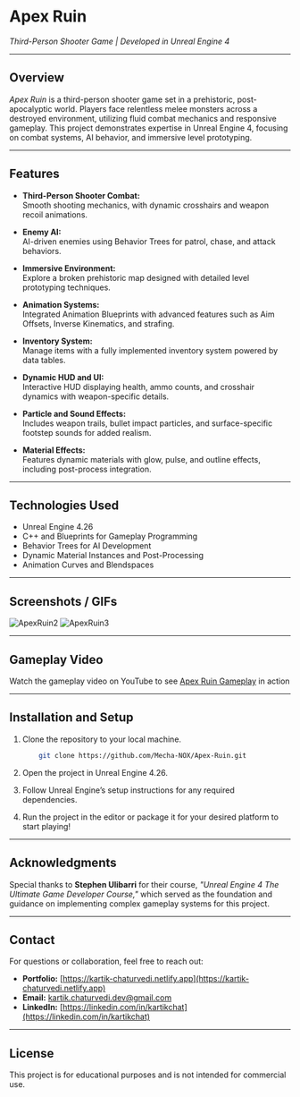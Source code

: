 # **Apex Ruin**

*Third-Person Shooter Game | Developed in Unreal Engine 4*

---

## **Overview**

*Apex Ruin* is a third-person shooter game set in a prehistoric, post-apocalyptic world. Players face relentless melee monsters across a destroyed environment, utilizing fluid combat mechanics and responsive gameplay. This project demonstrates expertise in Unreal Engine 4, focusing on combat systems, AI behavior, and immersive level prototyping.

---

## **Features**

- **Third-Person Shooter Combat:**  
  Smooth shooting mechanics, with dynamic crosshairs and weapon recoil animations.  

- **Enemy AI:**  
  AI-driven enemies using Behavior Trees for patrol, chase, and attack behaviors.  

- **Immersive Environment:**  
  Explore a broken prehistoric map designed with detailed level prototyping techniques.  

- **Animation Systems:**  
  Integrated Animation Blueprints with advanced features such as Aim Offsets, Inverse Kinematics, and strafing.  

- **Inventory System:**  
  Manage items with a fully implemented inventory system powered by data tables.  

- **Dynamic HUD and UI:**  
  Interactive HUD displaying health, ammo counts, and crosshair dynamics with weapon-specific details.  

- **Particle and Sound Effects:**  
  Includes weapon trails, bullet impact particles, and surface-specific footstep sounds for added realism.  

- **Material Effects:**  
  Features dynamic materials with glow, pulse, and outline effects, including post-process integration.

---

## **Technologies Used**

- Unreal Engine 4.26  
- C++ and Blueprints for Gameplay Programming  
- Behavior Trees for AI Development  
- Dynamic Material Instances and Post-Processing  
- Animation Curves and Blendspaces

---

## **Screenshots / GIFs**

![ApexRuin2](https://github.com/Mecha-NOX/Apex-Ruin/blob/678e3e57a295c0f25bdc3899752658686842ed8b/GIFs/Apex-Ruin_Second.gif)
![ApexRuin3](https://github.com/Mecha-NOX/Apex-Ruin/blob/678e3e57a295c0f25bdc3899752658686842ed8b/GIFs/Apex-Ruin_Third.gif)

---

## **Gameplay Video**  

Watch the gameplay video on YouTube to see [Apex Ruin Gameplay](https://youtu.be/0dnEvv-QNS8) in action

---

## **Installation and Setup**

1. Clone the repository to your local machine.  

    ```bash
        git clone https://github.com/Mecha-NOX/Apex-Ruin.git
    ```

2. Open the project in Unreal Engine 4.26.  
3. Follow Unreal Engine’s setup instructions for any required dependencies.  
4. Run the project in the editor or package it for your desired platform to start playing!

---

## **Acknowledgments**

Special thanks to **Stephen Ulibarri** for their course, *"Unreal Engine 4 The Ultimate Game Developer Course,"* which served as the foundation and guidance on implementing complex gameplay systems for this project.

---

## **Contact**

For questions or collaboration, feel free to reach out:

- **Portfolio:** [https://kartik-chaturvedi.netlify.app](https://kartik-chaturvedi.netlify.app)  
- **Email:** <kartik.chaturvedi.dev@gmail.com>  
- **LinkedIn:** [https://linkedin.com/in/kartikchat](https://linkedin.com/in/kartikchat)

---

## **License**

This project is for educational purposes and is not intended for commercial use.
